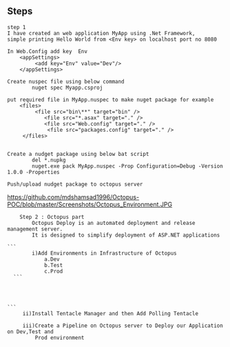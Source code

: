 ## Steps
    step 1
    I have created an web application MyApp using .Net Framework,
    simple printing Hello World from <Env key> on localhost port no 8080
    
    In Web.Config add key  Env
        <appSettings>
             <add key="Env" value="Dev"/>
        </appSettings>
        
    Create nuspec file using below command
            nuget spec Myapp.csproj
            
    put required file in MyApp.nuspec to make nuget package for example
        <files>
             <file src="bin\**" target="bin" />
                <file src="*.asax" target="." />
                <file src="Web.config" target="." />
                 <file src="packages.config" target="." />
         </files>  
            
    
    Create a nudget package using below bat script
            del *.nupkg
            nuget.exe pack MyApp.nuspec -Prop Configuration=Debug -Version 1.0.0 -Properties
            
    Push/upload nudget package to octopus server





https://github.com/mdshamsad1996/Octopus-POC/blob/master/Screenshots/Octopus_Environment.JPG


        
```
    Step 2 : Octopus part
        Octopus Deploy is an automated deployment and release management server.
        It is designed to simplify deployment of ASP.NET applications
```

    ```
            i)Add Environments in Infrastructure of Octopus
                a.Dev
                b.Test
                c.Prod
      ```
      
            
        
            
    ```
         ii)Install Tentacle Manager and then Add Polling Tentacle 
         
         iii)Create a Pipeline on Octopus server to Deploy our Application on Dev,Test and
             Prod environment
```
         
         
         
            

        
        
    
    
    







   
